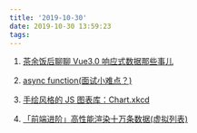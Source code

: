 ```yaml
---
title: '2019-10-30'
date: 2019-10-30 13:59:23
tags:
---
```


1. [茶余饭后聊聊 Vue3.0 响应式数据那些事儿](https://juejin.im/post/5db808e2e51d452a05505af3)

2. [async function(面试小难点？)](https://juejin.im/post/5db8fb3a6fb9a020827db069)

3. [手绘风格的 JS 图表库：Chart.xkcd](https://juejin.im/post/5db82b1ef265da4d072db064#heading-9)

4. [「前端进阶」高性能渲染十万条数据(虚拟列表)](https://juejin.im/post/5db684ddf265da4d495c40e5)